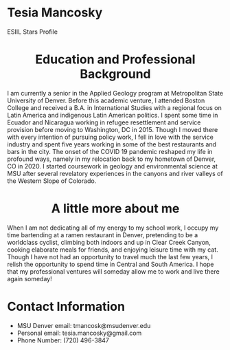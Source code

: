 # Tesia Mancosky 
ESIIL Stars Profile

<html>
<body>

<h1 class="p2"><center>Education and Professional Background</center></h1>

<p class="p2">I am currently a senior in the Applied Geology program at Metropolitan State University of Denver. Before this academic venture, I attended Boston College and received a B.A. in International Studies with a regional focus on Latin America and indigenous Latin American politics. I spent some time in Ecuador and Nicaragua working in refugee resettlement and service provision before moving to Washington, DC in 2015. Though I moved there with every intention of pursuing policy work, I fell in love with the service industry and spent five years working in some of the best restaurants and bars in the city. The onset of the COVID 19 pandemic reshaped my life in profound ways, namely in my relocation back to my hometown of Denver, CO in 2020. I started coursework in geology and environmental science at MSU after several revelatory experiences in the canyons and river valleys of the Western Slope of Colorado.</p>

<h1 class="p2"><center>A little more about me</center></h1>

<p class="p2"> When I am not dedicating all of my energy to my school work, I occupy my time bartending at a ramen restaurant in Denver, pretending to be a worldclass cyclist, climbing both indoors and up in Clear Creek Canyon, cooking elaborate meals for friends, and enjoying leisure time with my cat. Though I have not had an opportunity to travel much the last few years, I relish the opportunity to spend time in Central and South America. I hope that my professional ventures will someday allow me to work and live there again someday!</p>

<!DOCTYPE html>
<html>
<body>

<h1 class="p2">Contact Information</h1>

<ul class="p2">
  <li>MSU Denver email: tmancosk@msudenver.edu</li>
  <li>Personal email: tesia.mancosky@gmail.com</li>
  <li>Phone Number: (720) 496-3847</li>
</ul>

</body>
</html>
